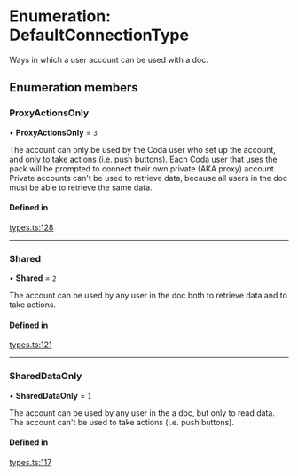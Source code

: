 # Enumeration: DefaultConnectionType

Ways in which a user account can be used with a doc.

## Enumeration members

### ProxyActionsOnly

• **ProxyActionsOnly** = `3`

The account can only be used by the Coda user who set up the account, and only to take
actions (i.e. push buttons). Each Coda user that uses the pack will be prompted to
connect their own private (AKA proxy) account. Private accounts can't be used to retrieve
data, because all users in the doc must be able to retrieve the same data.

#### Defined in

[types.ts:128](https://github.com/coda/packs-sdk/blob/main/types.ts#L128)

___

### Shared

• **Shared** = `2`

The account can be used by any user in the doc both to retrieve data and to take actions.

#### Defined in

[types.ts:121](https://github.com/coda/packs-sdk/blob/main/types.ts#L121)

___

### SharedDataOnly

• **SharedDataOnly** = `1`

The account can be used by any user in the a doc, but only to read data. The account can't be
used to take actions (i.e. push buttons).

#### Defined in

[types.ts:117](https://github.com/coda/packs-sdk/blob/main/types.ts#L117)
